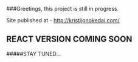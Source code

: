 ###Greetings, this project is still in progress.

Site published at - http://kristijonokedai.com/

## REACT VERSION COMING SOON 
#####STAY TUNED...
